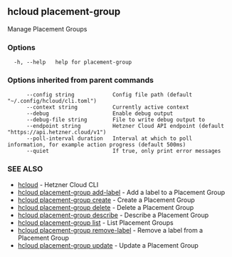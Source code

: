 ## hcloud placement-group

Manage Placement Groups

### Options

```
  -h, --help   help for placement-group
```

### Options inherited from parent commands

```
      --config string            Config file path (default "~/.config/hcloud/cli.toml")
      --context string           Currently active context
      --debug                    Enable debug output
      --debug-file string        File to write debug output to
      --endpoint string          Hetzner Cloud API endpoint (default "https://api.hetzner.cloud/v1")
      --poll-interval duration   Interval at which to poll information, for example action progress (default 500ms)
      --quiet                    If true, only print error messages
```

### SEE ALSO

* [hcloud](hcloud.md)	 - Hetzner Cloud CLI
* [hcloud placement-group add-label](hcloud_placement-group_add-label.md)	 - Add a label to a Placement Group
* [hcloud placement-group create](hcloud_placement-group_create.md)	 - Create a Placement Group
* [hcloud placement-group delete](hcloud_placement-group_delete.md)	 - Delete a Placement Group
* [hcloud placement-group describe](hcloud_placement-group_describe.md)	 - Describe a Placement Group
* [hcloud placement-group list](hcloud_placement-group_list.md)	 - List Placement Groups
* [hcloud placement-group remove-label](hcloud_placement-group_remove-label.md)	 - Remove a label from a Placement Group
* [hcloud placement-group update](hcloud_placement-group_update.md)	 - Update a Placement Group
